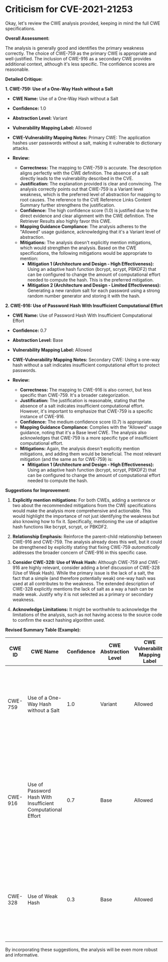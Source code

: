 # Criticism for CVE-2021-21253

Okay, let's review the CWE analysis provided, keeping in mind the full CWE specifications.

**Overall Assessment:**

The analysis is generally good and identifies the primary weakness correctly. The choice of CWE-759 as the primary CWE is appropriate and well-justified. The inclusion of CWE-916 as a secondary CWE provides additional context, although it's less specific. The confidence scores are reasonable.

**Detailed Critique:**

**1. CWE-759: Use of a One-Way Hash without a Salt**

*   **CWE Name:** Use of a One-Way Hash without a Salt
*   **Confidence:** 1.0
*   **Abstraction Level:** Variant
*   **Vulnerability Mapping Label:** Allowed
*   **CWE-Vulnerability Mapping Notes:** Primary CWE: The application hashes user passwords without a salt, making it vulnerable to dictionary attacks.

*   **Review:**

    *   **Correctness:** The mapping to CWE-759 is accurate. The description aligns perfectly with the CWE definition. The absence of a salt directly leads to the vulnerability described in the CVE.
    *   **Justification:** The explanation provided is clear and convincing. The analysis correctly points out that CWE-759 is a Variant level weakness, which is the preferred level of abstraction for mapping to root causes. The reference to the CVE Reference Links Content Summary further strengthens the justification.
    *   **Confidence:** The high confidence score (1.0) is justified due to the direct evidence and clear alignment with the CWE definition.  The Retriever Results also highly favor this CWE.
    *   **Mapping Guidance Compliance:** The analysis adheres to the "Allowed" usage guidance, acknowledging that it's a Variant level of abstraction.
    *   **Mitigations:**  The analysis doesn't explicitly mention mitigations, which would strengthen the analysis.  Based on the CWE specifications, the following mitigations would be appropriate to mention:
        *   **Mitigation 1 (Architecture and Design - High Effectiveness):**  Using an adaptive hash function (bcrypt, scrypt, PBKDF2) that can be configured to change the amount of computational effort needed to compute the hash.  This is the preferred mitigation.
        *   **Mitigation 2 (Architecture and Design - Limited Effectiveness):**  Generating a new random salt for each password using a strong random number generator and storing it with the hash.

**2. CWE-916: Use of Password Hash With Insufficient Computational Effort**

*   **CWE Name:** Use of Password Hash With Insufficient Computational Effort
*   **Confidence:** 0.7
*   **Abstraction Level:** Base
*   **Vulnerability Mapping Label:** Allowed
*   **CWE-Vulnerability Mapping Notes:** Secondary CWE: Using a one-way hash without a salt indicates insufficient computational effort to protect passwords.

*   **Review:**

    *   **Correctness:** The mapping to CWE-916 is also correct, but less specific than CWE-759. It's a broader categorization.
    *   **Justification:** The justification is reasonable, stating that the absence of a salt indicates insufficient computational effort. However, it's important to emphasize that CWE-759 is a specific instance of CWE-916.
    *   **Confidence:** The medium confidence score (0.7) is appropriate.
    *   **Mapping Guidance Compliance:** Complies with the "Allowed" usage guidance, noting that it's a Base level CWE. The analysis also acknowledges that CWE-759 is a more specific type of insufficient computational effort.
    *   **Mitigations:** Again, the analysis doesn't explicitly mention mitigations, and adding them would be beneficial. The most relevant mitigation (and the same as for CWE-759) is:
        *   **Mitigation 1 (Architecture and Design - High Effectiveness):**  Using an adaptive hash function (bcrypt, scrypt, PBKDF2) that can be configured to change the amount of computational effort needed to compute the hash.

**Suggestions for Improvement:**

1.  **Explicitly mention mitigations:** For both CWEs, adding a sentence or two about the recommended mitigations from the CWE specifications would make the analysis more comprehensive and actionable. This would highlight the importance of not just identifying the weakness but also knowing how to fix it.  Specifically, mentioning the use of adaptive hash functions like bcrypt, scrypt, or PBKDF2.

2.  **Relationship Emphasis:** Reinforce the parent-child relationship between CWE-916 and CWE-759.  The analysis already does this well, but it could be strengthened by explicitly stating that fixing CWE-759 *automatically* addresses the broader concern of CWE-916 in this specific case.

3. **Consider CWE-328: Use of Weak Hash:** Although CWE-759 and CWE-916 are highly relevant, consider adding a brief discussion of CWE-328 (Use of Weak Hash).  While the primary issue is the lack of a salt, the fact that a simple (and therefore potentially weak) one-way hash was used at all contributes to the weakness.  The extended description of CWE-328 explicitly mentions the lack of salt as a way a hash can be made weak. Justify why it is not selected as a primary or secondary weakness.

4. **Acknowledge Limitations:** It might be worthwhile to acknowledge the limitations of the analysis, such as not having access to the source code to confirm the exact hashing algorithm used.

**Revised Summary Table (Example):**

| CWE ID    | CWE Name                                                | Confidence | CWE Abstraction Level | CWE Vulnerability Mapping Label | CWE-Vulnerability Mapping Notes                                                                                                                                                                                                                                                                                                                                                                    |
| --------- | ------------------------------------------------------- | ---------- | ----------------------- | --------------------------------- | ------------------------------------------------------------------------------------------------------------------------------------------------------------------------------------------------------------------------------------------------------------------------------------------------------------------------------------------------------------------------------------------------- |
| CWE-759   | Use of a One-Way Hash without a Salt                   | 1.0        | Variant                 | Allowed                           | Primary CWE: The application hashes user passwords without a salt, making it vulnerable to dictionary attacks.  **Mitigation:** Use an adaptive hash function like bcrypt, scrypt, or PBKDF2.                                                                                                                                                                                                             |
| CWE-916   | Use of Password Hash With Insufficient Computational Effort | 0.7        | Base                    | Allowed                           | Secondary CWE: Using a one-way hash without a salt indicates insufficient computational effort to protect passwords. CWE-759 is a specific instance of this. Addressing CWE-759 addresses this concern. **Mitigation:** Use an adaptive hash function like bcrypt, scrypt, or PBKDF2.                                                                                                       |
| CWE-328   | Use of Weak Hash                                                | 0.3        | Base                    | Allowed                           | Considered, but not selected as primary/secondary: The simple one-way hash function used (implied from the lack of salt) may be considered a weak hash overall. Mitigations for CWE-759 and CWE-916 address this concern.                                                                                                                                      |

By incorporating these suggestions, the analysis will be even more robust and informative.